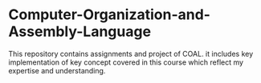 # Computer-Organization-and-Assembly-Language
This repository contains assignments and project of COAL. it includes key implementation of key concept covered in this course which reflect my expertise and understanding.
